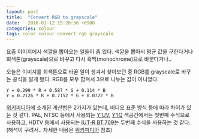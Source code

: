 ```yaml
---
layout: post
title:  "Convert RGB to grayscale"
date:   2016-01-12 15:20:36 +0900
categories: colour
tags: color colour convert rgb grayscale
---
```


요즘 이미지에서 색깔을 뽑아오는 일들이 좀 있다. 색깔을 뽑아서 평균 값을 구한다거나 회색톤(grayscale)으로 바꾸고 다시 흑백(monochrome)으로 바꾼다거나..

오늘은 이미지를 회색톤으로 바꿀 일이 생겨서 찾아보던 중 RGB를 grayscale로 바꾸는 공식을 알게 됐다. RGB를 모두 합쳐서 3으로 나누는 값이 아니었다.

```
Y = 0.299 * R + 0.587 * G + 0.114 * B
Y = 0.2126 * R + 0.7152 * G + 0.0722 * B
```

[위키피디아](https://en.wikipedia.org/wiki/Grayscale)에 소개된 계산법은 2가지가 있는데, 비디오 표준 방식 등에 따라 차이가 있는 것 같다. PAL, NTSC 등에서 사용되는 [Y'UV](https://en.wikipedia.org/wiki/YUV), [Y'IQ](https://en.wikipedia.org/wiki/YIQ) 색공간에서는 첫번째 수식으로 사용하고, HDTV 등에서 사용되는 [IUT-R BT.709](https://en.wikipedia.org/wiki/Rec._709)는 두번째 수식을 사용하는 것 같다. (해석이 구려서.. 자세한 내용은 [위키피디아](https://en.wikipedia.org/wiki/Grayscale#Luma_coding_in_video_systems) 참조)
